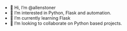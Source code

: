 - 👋 Hi, I’m @allenstoner
- 👀 I’m interested in Python, Flask and automation.
- 🌱 I’m currently learning Flask
- 💞️ I’m looking to collaborate on Python based projects.


<!---
allenstoner/allenstoner is a ✨ special ✨ repository because its `README.md` (this file) appears on your GitHub profile.
You can click the Preview link to take a look at your changes.
--->
